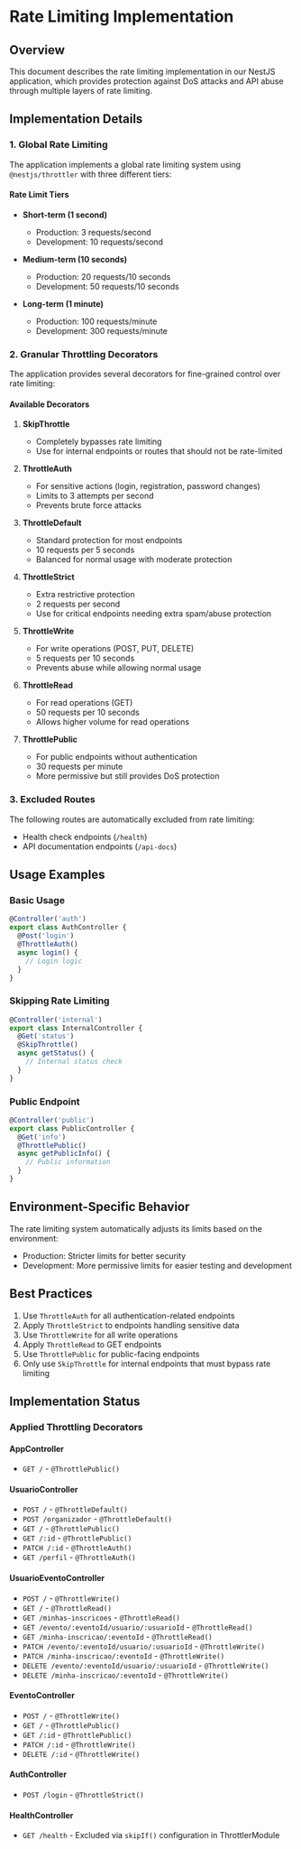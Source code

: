 # Rate Limiting Implementation

## Overview

This document describes the rate limiting implementation in our NestJS application, which provides protection against DoS attacks and API abuse through multiple layers of rate limiting.

## Implementation Details

### 1. Global Rate Limiting

The application implements a global rate limiting system using `@nestjs/throttler` with three different tiers:

#### Rate Limit Tiers

- **Short-term (1 second)**

  - Production: 3 requests/second
  - Development: 10 requests/second

- **Medium-term (10 seconds)**

  - Production: 20 requests/10 seconds
  - Development: 50 requests/10 seconds

- **Long-term (1 minute)**
  - Production: 100 requests/minute
  - Development: 300 requests/minute

### 2. Granular Throttling Decorators

The application provides several decorators for fine-grained control over rate limiting:

#### Available Decorators

1. **SkipThrottle**

   - Completely bypasses rate limiting
   - Use for internal endpoints or routes that should not be rate-limited

2. **ThrottleAuth**

   - For sensitive actions (login, registration, password changes)
   - Limits to 3 attempts per second
   - Prevents brute force attacks

3. **ThrottleDefault**

   - Standard protection for most endpoints
   - 10 requests per 5 seconds
   - Balanced for normal usage with moderate protection

4. **ThrottleStrict**

   - Extra restrictive protection
   - 2 requests per second
   - Use for critical endpoints needing extra spam/abuse protection

5. **ThrottleWrite**

   - For write operations (POST, PUT, DELETE)
   - 5 requests per 10 seconds
   - Prevents abuse while allowing normal usage

6. **ThrottleRead**

   - For read operations (GET)
   - 50 requests per 10 seconds
   - Allows higher volume for read operations

7. **ThrottlePublic**
   - For public endpoints without authentication
   - 30 requests per minute
   - More permissive but still provides DoS protection

### 3. Excluded Routes

The following routes are automatically excluded from rate limiting:

- Health check endpoints (`/health`)
- API documentation endpoints (`/api-docs`)

## Usage Examples

### Basic Usage

```typescript
@Controller('auth')
export class AuthController {
  @Post('login')
  @ThrottleAuth()
  async login() {
    // Login logic
  }
}
```

### Skipping Rate Limiting

```typescript
@Controller('internal')
export class InternalController {
  @Get('status')
  @SkipThrottle()
  async getStatus() {
    // Internal status check
  }
}
```

### Public Endpoint

```typescript
@Controller('public')
export class PublicController {
  @Get('info')
  @ThrottlePublic()
  async getPublicInfo() {
    // Public information
  }
}
```

## Environment-Specific Behavior

The rate limiting system automatically adjusts its limits based on the environment:

- Production: Stricter limits for better security
- Development: More permissive limits for easier testing and development

## Best Practices

1. Use `ThrottleAuth` for all authentication-related endpoints
2. Apply `ThrottleStrict` to endpoints handling sensitive data
3. Use `ThrottleWrite` for all write operations
4. Apply `ThrottleRead` to GET endpoints
5. Use `ThrottlePublic` for public-facing endpoints
6. Only use `SkipThrottle` for internal endpoints that must bypass rate limiting

## Implementation Status

### Applied Throttling Decorators

#### AppController

- `GET /` - `@ThrottlePublic()`

#### UsuarioController

- `POST /` - `@ThrottleDefault()`
- `POST /organizador` - `@ThrottleDefault()`
- `GET /` - `@ThrottlePublic()`
- `GET /:id` - `@ThrottlePublic()`
- `PATCH /:id` - `@ThrottleAuth()`
- `GET /perfil` - `@ThrottleAuth()`

#### UsuarioEventoController

- `POST /` - `@ThrottleWrite()`
- `GET /` - `@ThrottleRead()`
- `GET /minhas-inscricoes` - `@ThrottleRead()`
- `GET /evento/:eventoId/usuario/:usuarioId` - `@ThrottleRead()`
- `GET /minha-inscricao/:eventoId` - `@ThrottleRead()`
- `PATCH /evento/:eventoId/usuario/:usuarioId` - `@ThrottleWrite()`
- `PATCH /minha-inscricao/:eventoId` - `@ThrottleWrite()`
- `DELETE /evento/:eventoId/usuario/:usuarioId` - `@ThrottleWrite()`
- `DELETE /minha-inscricao/:eventoId` - `@ThrottleWrite()`

#### EventoController

- `POST /` - `@ThrottleWrite()`
- `GET /` - `@ThrottlePublic()`
- `GET /:id` - `@ThrottlePublic()`
- `PATCH /:id` - `@ThrottleWrite()`
- `DELETE /:id` - `@ThrottleWrite()`

#### AuthController

- `POST /login` - `@ThrottleStrict()`

#### HealthController

- `GET /health` - Excluded via `skipIf()` configuration in ThrottlerModule
